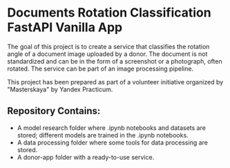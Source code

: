 # Documents Rotation Classification FastAPI Vanilla App

The goal of this project is to create a service that classifies the rotation angle of a document image uploaded by a donor. The document is not standardized and can be in the form of a screenshot or a photograph, often rotated. The service can be part of an image processing pipeline.

This project has been prepared as part of a volunteer initiative organized by "Masterskaya" by Yandex Practicum.

## Repository Contains:
* A model research folder where .ipynb notebooks and datasets are stored; different models are trained in the .ipynb notebooks.
* A data processing folder where some tools for data processing are stored.
* A donor-app folder with a ready-to-use service.
